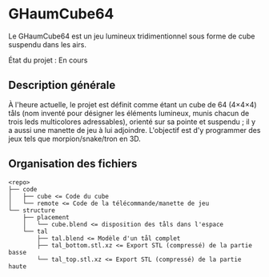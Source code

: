 # GHaumCube64

Le GHaumCube64 est un jeu lumineux tridimentionnel sous forme de cube suspendu dans les airs.

État du projet : En cours

## Description générale

À l'heure actuelle, le projet est définit comme étant un cube de 64 (4×4×4) tåls (nom inventé pour désigner les éléments lumineux, munis chacun de trois leds multicolores adressables), orienté sur sa pointe et suspendu ; il y a aussi une manette de jeu à lui adjoindre. L'objectif est d'y programmer des jeux tels que morpion/snake/tron en 3D.

## Organisation des fichiers

```
<repo>
├── code
│   ├── cube <= Code du cube
│   └── remote <= Code de la télécommande/manette de jeu
└── structure
    ├── placement
    │   └── cube.blend <= disposition des tåls dans l'espace
    └── tal
        ├── tal.blend <= Modèle d'un tål complet
        ├── tal_bottom.stl.xz <= Export STL (compressé) de la partie basse
        └── tal_top.stl.xz <= Export STL (compressé) de la partie haute
```
